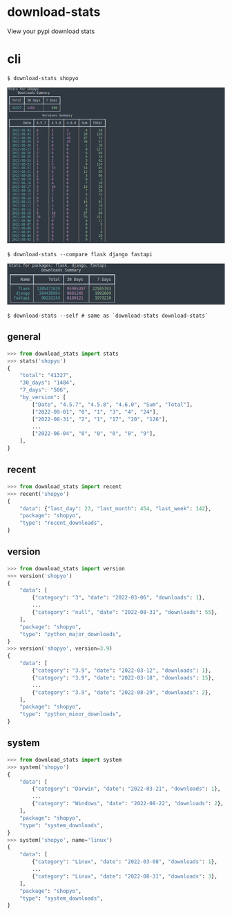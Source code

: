 # download-stats

View your pypi download stats

# cli


```
$ download-stats shopyo
```

![](https://github.com/Abdur-RahmaanJ/download-stats/raw/stable/assets/download_stats.png)

```
$ download-stats --compare flask django fastapi
```

![](https://github.com/Abdur-RahmaanJ/download-stats/raw/stable/assets/compare.png)


```
$ download-stats --self # same as `download-stats download-stats`
```

## general

```python
>>> from download_stats import stats 
>>> stats('shopyo')
{
    "total": "41327",
    "30_days": "1484",
    "7_days": "506",
    "by_version": [
        ["Date", "4.5.7", "4.5.8", "4.6.0", "Sum", "Total"],
        ["2022-09-01", "0", "1", "3", "4", "24"],
        ["2022-08-31", "2", "1", "17", "20", "126"],
        ...
        ["2022-06-04", "0", "0", "0", "0", "9"],
    ],
}
```

## recent

```python
>>> from download_stats import recent                                                                          
>>> recent('shopyo') 
{
    "data": {"last_day": 23, "last_month": 454, "last_week": 142},
    "package": "shopyo",
    "type": "recent_downloads",
}
```

## version

```python
>>> from download_stats import version
>>> version('shopyo')
{
    "data": [
        {"category": "3", "date": "2022-03-06", "downloads": 1},
        ...
        {"category": "null", "date": "2022-08-31", "downloads": 55},
    ],
    "package": "shopyo",
    "type": "python_major_downloads",
}
>>> version('shopyo', version=3.9)
{
    "data": [
        {"category": "3.9", "date": "2022-03-12", "downloads": 1},
        {"category": "3.9", "date": "2022-03-18", "downloads": 15},
        ...
        {"category": "3.9", "date": "2022-08-29", "downloads": 2},
    ],
    "package": "shopyo",
    "type": "python_minor_downloads",
}
```

## system

```python
>>> from download_stats import system
>>> system('shopyo')
{
    "data": [
        {"category": "Darwin", "date": "2022-03-21", "downloads": 1},
        ...
        {"category": "Windows", "date": "2022-08-22", "downloads": 2},
    ],
    "package": "shopyo",
    "type": "system_downloads",
}
>>> system('shopyo', name='linux')
{
    "data": [
        {"category": "Linux", "date": "2022-03-08", "downloads": 1},
        ...
        {"category": "Linux", "date": "2022-08-31", "downloads": 3},
    ],
    "package": "shopyo",
    "type": "system_downloads",
}

```
